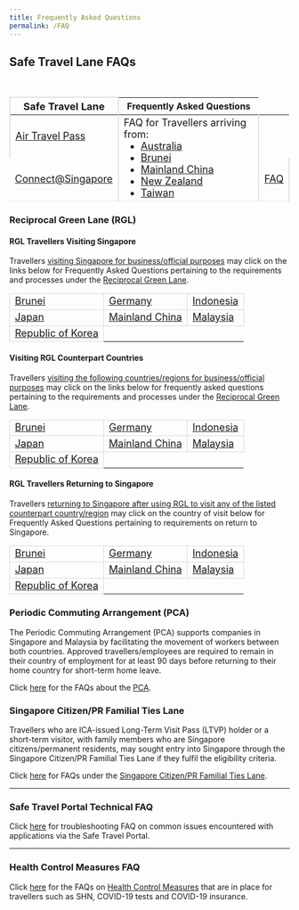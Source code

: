 ```yaml
---
title: Frequently Asked Questions
permalink: /FAQ
---
```


## Safe Travel Lane FAQs


<table>
  <thead>
    <tr>
      <th style="margin-top:0px; margin-bottom:0px; font-size:18px;border-left:2px solid #E0E0E0; border-top:2px solid #E0E0E0; border-right:2px solid #E0E0E0;">Safe Travel Lane</th>
       <th colspan"2"style="margin-top:0px; margin-bottom:0px; font-size:18px; border-top:2px solid #E0E0E0; border-right:2px solid #E0E0E0;">Frequently Asked Questions</th>
           </tr>
  </thead>
  <tbody>
    <tr>
      <td style="margin-top:0px; margin-bottom:0px; font-size:18px; border-right:2px solid #E0E0E0; border-left:2px solid #E0E0E0;"> <a href="/atp/overview">Air Travel Pass</a>
</td> 
      <td rowspan="2" style="margin-top:0px; margin-bottom:0px; font-size:18px;border-right:2px solid #E0E0E0;"> FAQ for Travellers arriving from: <ol style="margin-top:0px; margin-bottom:0px; font-size:18px; list-style-type:disc">
        <li styl="margin-top:0px; margin-bottom:0px; font-size:18px;"><a href="/australia/atp/faq">Australia</a></li>
        <li styl="margin-top:0px; margin-bottom:0px; font-size:18px;"><a href="/brunei/atp/faq">Brunei</a></li>
        <li styl="margin-top:0px; margin-bottom:0px; font-size:18px;"><a href="/china/atp/faq">Mainland China</a></li>
        <li styl="margin-top:0px; margin-bottom:0px; font-size:18px;"><a href="/newzealand/atp/faq">New Zealand</a></li>
        <li styl="margin-top:0px; margin-bottom:0px; font-size:18px;"><a href="/taiwan/atp/faq">Taiwan</a></li>
        </ol>
        </td>
    </tr>
    <tr style="border-bottom:1.2px solid #E8E8E8">
      <td style="margin-top:0px; margin-bottom:0px; font-size:18px;border-right:2px solid #E0E0E0;"><a href="/connectsg/overview">Connect@Singapore </a></td>
      <td style="margin-top:0px; margin-bottom:0px; font-size:18px;border-right:2px solid #E0E0E0;"><a href="connectsg/faq">FAQ</a> 
</td>
    </tr>
  </tbody>
  </table>







### Reciprocal Green Lane (RGL)

#### RGL Travellers Visiting Singapore

Travellers <u>visiting Singapore for business/official purposes</u> may click on the links below for Frequently Asked Questions pertaining to the requirements and processes under the [Reciprocal Green Lane](https://safetravel.ica.gov.sg/rgl/overview).

<table>
<tr>
<td style="font-size:18px; border-bottom:1px solid #D8D8D8; border-right:1px solid #D8D8D8;  border-left:1px solid #D8D8D8; border-top:1px solid #D8D8D8;"><a href="https://safetravel.ica.gov.sg/rgl/faq">Brunei</a></td>
<td style="font-size:18px; border-bottom:1px solid #D8D8D8; border-right:1px solid #D8D8D8;  border-left:1px solid #D8D8D8; border-top:1px solid #D8D8D8;"><a href="https://safetravel.ica.gov.sg/rgl/faq">Germany</a></td>
<td style="font-size:18px; border-bottom:1px solid #D8D8D8; border-right:1px solid #D8D8D8;  border-left:1px solid #D8D8D8; border-top:1px solid #D8D8D8;"><a href="https://safetravel.ica.gov.sg/indonesia/rgl/faq">Indonesia</a></td>
</tr>
<tr>
<td style="font-size:18px; border-bottom:1px solid #D8D8D8; border-right:1px solid #D8D8D8;  border-left:1px solid #D8D8D8; border-top:1px solid #D8D8D8;"><a href="https://safetravel.ica.gov.sg/rgl/faq">Japan</a></td>
<td style="font-size:18px; border-bottom:1px solid #D8D8D8; border-right:1px solid #D8D8D8;  border-left:1px solid #D8D8D8; border-top:1px solid #D8D8D8;"><a href="https://safetravel.ica.gov.sg/rgl/faq">Mainland China</a></td>
<td style="font-size:18px; border-bottom:1px solid #D8D8D8; border-right:1px solid #D8D8D8;  border-left:1px solid #D8D8D8; border-top:1px solid #D8D8D8;"><a href="https://safetravel.ica.gov.sg/rgl/faq">Malaysia</a></td>
</tr>
<tr>
<td style="font-size:18px; border-bottom:1px solid #D8D8D8; border-right:1px solid #D8D8D8;  border-left:1px solid #D8D8D8; border-top:1px solid #D8D8D8;"><a href="https://safetravel.ica.gov.sg/rgl/faq">Republic of Korea</a></td>
</tr>
</table>


#### Visiting RGL Counterpart Countries

Travellers <u>visiting the following countries/regions for business/official purposes</u> may click on the links below for frequently asked questions pertaining to the requirements and processes under the [Reciprocal Green Lane](https://safetravel.ica.gov.sg/rgl/outbound/faq).

<table>
<tr>
<td style="font-size:18px; border-bottom:1px solid #D8D8D8; border-right:1px solid #D8D8D8;  border-left:1px solid #D8D8D8; border-top:1px solid #D8D8D8;"><a href="https://safetravel.ica.gov.sg/rgl/outbound/faq#faq-outbound-brunei">Brunei</a></td>
<td style="font-size:18px; border-bottom:1px solid #D8D8D8; border-right:1px solid #D8D8D8;  border-left:1px solid #D8D8D8; border-top:1px solid #D8D8D8;"><a href="https://safetravel.ica.gov.sg/rgl/outbound/faq#faq-outbound-germany">Germany</a></td>
<td style="font-size:18px; border-bottom:1px solid #D8D8D8; border-right:1px solid #D8D8D8;  border-left:1px solid #D8D8D8; border-top:1px solid #D8D8D8;"><a href="https://safetravel.ica.gov.sg/rgl/outbound/faq#faq-outbound-indonesia">Indonesia</a></td>
</tr>
<tr>
<td style="font-size:18px; border-bottom:1px solid #D8D8D8; border-right:1px solid #D8D8D8;  border-left:1px solid #D8D8D8; border-top:1px solid #D8D8D8;"><a href="https://safetravel.ica.gov.sg/rgl/outbound/faq#faq-outbound-japan">Japan</a></td>
<td style="font-size:18px; border-bottom:1px solid #D8D8D8; border-right:1px solid #D8D8D8;  border-left:1px solid #D8D8D8; border-top:1px solid #D8D8D8;"><a href="https://safetravel.ica.gov.sg/rgl/outbound/faq#faq-outbound-china">Mainland China</a></td>
<td style="font-size:18px; border-bottom:1px solid #D8D8D8; border-right:1px solid #D8D8D8;  border-left:1px solid #D8D8D8; border-top:1px solid #D8D8D8;"><a href="https://safetravel.ica.gov.sg/rgl/outbound/faq#faq-outbound-malaysia">Malaysia</a></td>
</tr>
<tr>
<td style="font-size:18px; border-bottom:1px solid #D8D8D8; border-right:1px solid #D8D8D8;  border-left:1px solid #D8D8D8; border-top:1px solid #D8D8D8;"><a href="https://safetravel.ica.gov.sg/rgl/outbound/faq#faq-outbound-rok">Republic of Korea</a></td>
</tr>
</table>

#### RGL Travellers Returning to Singapore

Travellers <u>returning to Singapore after using RGL to visit any of the listed counterpart country/region</u> may click on the country of visit below for Frequently Asked Questions pertaining to requirements on return to Singapore.

<table>
<tr>
<td style="font-size:18px; border-bottom:1px solid #D8D8D8; border-right:1px solid #D8D8D8;  border-left:1px solid #D8D8D8; border-top:1px solid #D8D8D8;"><a href="https://safetravel.ica.gov.sg/rgl/returnees/faq#faq-return-brunei">Brunei</a></td>
<td style="font-size:18px; border-bottom:1px solid #D8D8D8; border-right:1px solid #D8D8D8;  border-left:1px solid #D8D8D8; border-top:1px solid #D8D8D8;"><a href="https://safetravel.ica.gov.sg/rgl/returnees/faq#faq-return-germany">Germany</a></td>
<td style="font-size:18px; border-bottom:1px solid #D8D8D8; border-right:1px solid #D8D8D8;  border-left:1px solid #D8D8D8; border-top:1px solid #D8D8D8;"><a href="https://safetravel.ica.gov.sg/rgl/returnees/faq#faq-return-indonesia">Indonesia</a></td>
</tr>
<tr>
<td style="font-size:18px; border-bottom:1px solid #D8D8D8; border-right:1px solid #D8D8D8;  border-left:1px solid #D8D8D8; border-top:1px solid #D8D8D8;"><a href="https://safetravel.ica.gov.sg/rgl/returnees/faq#faq-return-japan">Japan</a></td>
<td style="font-size:18px; border-bottom:1px solid #D8D8D8; border-right:1px solid #D8D8D8;  border-left:1px solid #D8D8D8; border-top:1px solid #D8D8D8;"><a href="https://safetravel.ica.gov.sg/rgl/returnees/faq#faq-return-china">Mainland China</a></td>
<td style="font-size:18px; border-bottom:1px solid #D8D8D8; border-right:1px solid #D8D8D8;  border-left:1px solid #D8D8D8; border-top:1px solid #D8D8D8;"><a href="https://safetravel.ica.gov.sg/rgl/returnees/faq#faq-return-malaysia">Malaysia</a></td>
</tr>
<tr>
<td style="font-size:18px; border-bottom:1px solid #D8D8D8; border-right:1px solid #D8D8D8;  border-left:1px solid #D8D8D8; border-top:1px solid #D8D8D8;"><a href="https://safetravel.ica.gov.sg/rgl/returnees/faq#faq-return-rok">Republic of Korea</a></td>
</tr>
</table>


### Periodic Commuting Arrangement (PCA)

The Periodic Commuting Arrangement (PCA) supports companies in Singapore and Malaysia by facilitating the movement of workers between both countries. Approved travellers/employees are required to remain in their country of employment for at least 90 days before returning to their home country for short-term home leave. 

Click [here](https://safetravel.ica.gov.sg/malaysia/pca/faq) for the FAQs about the [PCA](/pca/overview).

### Singapore Citizen/PR Familial Ties Lane

Travellers who are ICA-issued Long-Term Visit Pass (LTVP) holder or a short-term visitor, with family members who are Singapore citizens/permanent residents, may sought entry into Singapore through the Singapore Citizen/PR Familial Ties Lane if they fulfil the eligibility criteria. 

Click [here](https://safetravel.ica.gov.sg/scpr-familial-ties-lane/faq) for FAQs under the [Singapore Citizen/PR Familial Ties Lane](/scpr-familial-ties-lane/requirements-and-process).

-----------

### Safe Travel Portal Technical FAQ

Click [here](/FAQ/tech) for troubleshooting FAQ on common issues encountered with applications via the Safe Travel Portal.

------------

### Health Control Measures FAQ

Click [here](https://safetravel.ica.gov.sg/health/faq) for the FAQs on [Health Control Measures](/health) that are in place for travellers such as SHN, COVID-19 tests and COVID-19 insurance.
